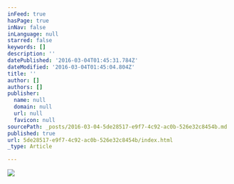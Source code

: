 ```yaml
---
inFeed: true
hasPage: true
inNav: false
inLanguage: null
starred: false
keywords: []
description: ''
datePublished: '2016-03-04T01:45:31.784Z'
dateModified: '2016-03-04T01:45:04.804Z'
title: ''
author: []
authors: []
publisher:
  name: null
  domain: null
  url: null
  favicon: null
sourcePath: _posts/2016-03-04-5de28517-e9f7-4c92-ac0b-526e32c8454b.md
published: true
url: 5de28517-e9f7-4c92-ac0b-526e32c8454b/index.html
_type: Article

---
```

![](https://the-grid-user-content.s3-us-west-2.amazonaws.com/747f30db-42b9-4f0a-93d0-03a8e7a2899e.jpg)